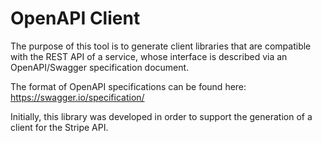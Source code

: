 # OpenAPI Client

The purpose of this tool is to generate client libraries that are compatible with the REST API of a
service, whose interface is described via an OpenAPI/Swagger specification document.

The format of OpenAPI specifications can be found here:
https://swagger.io/specification/

Initially, this library was developed in order to support the generation of a client for the Stripe
API.
